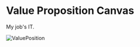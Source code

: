 # Value Proposition Canvas

My job's IT.

![ValuePosition](https://github.com/kiattikun-sen/BADS7105-CRM-Analytics/blob/main/Homework%2003%20%E2%80%93%20Value%20Proposition/ValuePosition.png)


```python

```
